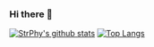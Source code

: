 ### Hi there 👋

[![StrPhy's github stats](https://github-readme-stats.vercel.app/api?username=Stressedphysicist&count_private=true&show_icons=true&theme=synthwave)](https://github.com/Stressedphysicist)
[![Top Langs](https://github-readme-stats.vercel.app/api/top-langs/?username=Stressedphysicist&layout=compact&theme=synthwave)](https://github.com/Stressedphysicist)
<!--
**Stressedphysicist/StressedPhysicist** is a ✨ _special_ ✨ repository because its `README.md` (this file) appears on your GitHub profile.

Here are some ideas to get you started:

- 🔭 I’m currently working on ...
- 🌱 I’m currently learning ...
- 👯 I’m looking to collaborate on ...
- 🤔 I’m looking for help with ...
- 💬 Ask me about ...
- 📫 How to reach me: ...
- 😄 Pronouns: ...
- ⚡ Fun fact: ...
-->
